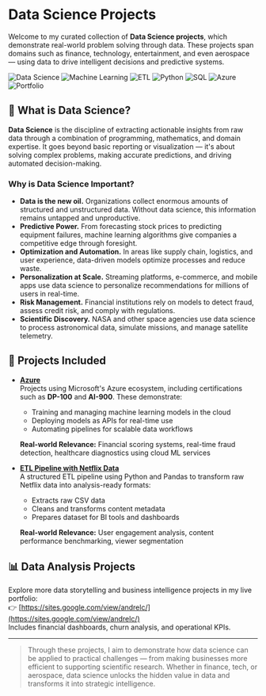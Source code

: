 
# Data Science Projects

Welcome to my curated collection of **Data Science projects**, which demonstrate real-world problem solving through data. These projects span domains such as finance, technology, entertainment, and even aerospace — using data to drive intelligent decisions and predictive systems.

![Data Science](https://img.shields.io/badge/Data%20Science-End--to--End-green?logo=python)
![Machine Learning](https://img.shields.io/badge/Machine%20Learning-Production--Ready-blue?logo=scikit-learn)
![ETL](https://img.shields.io/badge/Data%20Engineering-ETL%20Pipeline-orange?logo=apache-airflow)
![Python](https://img.shields.io/badge/Python-Data%20Science%20Tooling-yellow?logo=python)
![SQL](https://img.shields.io/badge/SQL-Data%20Querying-blue?logo=postgresql)
![Azure](https://img.shields.io/badge/Azure-Cloud%20ML%20Ops-lightblue?logo=microsoft-azure)
![Portfolio](https://img.shields.io/badge/Portfolio-Live%20Projects-brightgreen?logo=google)

## 🧠 What is Data Science?

**Data Science** is the discipline of extracting actionable insights from raw data through a combination of programming, mathematics, and domain expertise. It goes beyond basic reporting or visualization — it's about solving complex problems, making accurate predictions, and driving automated decision-making.

### Why is Data Science Important?

- **Data is the new oil.** Organizations collect enormous amounts of structured and unstructured data. Without data science, this information remains untapped and unproductive.
- **Predictive Power.** From forecasting stock prices to predicting equipment failures, machine learning algorithms give companies a competitive edge through foresight.
- **Optimization and Automation.** In areas like supply chain, logistics, and user experience, data-driven models optimize processes and reduce waste.
- **Personalization at Scale.** Streaming platforms, e-commerce, and mobile apps use data science to personalize recommendations for millions of users in real-time.
- **Risk Management.** Financial institutions rely on models to detect fraud, assess credit risk, and comply with regulations.
- **Scientific Discovery.** NASA and other space agencies use data science to process astronomical data, simulate missions, and manage satellite telemetry.

## 📂 Projects Included

- [**Azure**](https://github.com/AndreLuiz-Cardoso/Data-Science/tree/main/Azure)  
  Projects using Microsoft's Azure ecosystem, including certifications such as **DP-100** and **AI-900**. These demonstrate:
  - Training and managing machine learning models in the cloud
  - Deploying models as APIs for real-time use
  - Automating pipelines for scalable data workflows

  **Real-world Relevance:** Financial scoring systems, real-time fraud detection, healthcare diagnostics using cloud ML services

- [**ETL Pipeline with Netflix Data**](https://github.com/AndreLuiz-Cardoso/Data-Science/tree/main/ETL_Python_NetflixData)  
  A structured ETL pipeline using Python and Pandas to transform raw Netflix data into analysis-ready formats:
  - Extracts raw CSV data
  - Cleans and transforms content metadata
  - Prepares dataset for BI tools and dashboards

  **Real-world Relevance:** User engagement analysis, content performance benchmarking, viewer segmentation

## 📊 Data Analysis Projects

Explore more data storytelling and business intelligence projects in my live portfolio:  
👉 [https://sites.google.com/view/andrelc/](https://sites.google.com/view/andrelc/)  
Includes financial dashboards, churn analysis, and operational KPIs.

---

> Through these projects, I aim to demonstrate how data science can be applied to practical challenges — from making businesses more efficient to supporting scientific research. Whether in finance, tech, or aerospace, data science unlocks the hidden value in data and transforms it into strategic intelligence.
